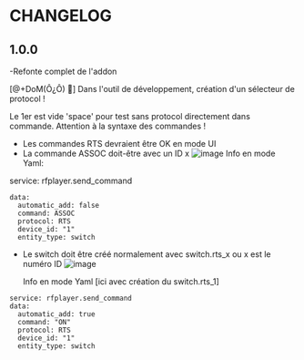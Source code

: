 # CHANGELOG

## 1.0.0
-Refonte complet de l'addon

[@+DoM(Ô¿Ô) 🖖]
Dans l'outil de développement, création d'un sélecteur de protocol !

Le 1er est vide 'space' pour test sans protocol directement dans commande.
Attention à la syntaxe des commandes !


- Les commandes RTS devraient être OK en mode UI
- La commande ASSOC doit-être avec un ID x
![image](https://user-images.githubusercontent.com/97252459/224477047-cd72b54e-e0b8-4a25-bf09-d4bfda62ebb0.png)
  Info en mode Yaml:

service: rfplayer.send_command
````
data:
  automatic_add: false
  command: ASSOC
  protocol: RTS
  device_id: "1"
  entity_type: switch
````
- Le switch doit être créé normalement avec switch.rts_x ou x est le numéro ID
![image](https://user-images.githubusercontent.com/97252459/224477085-78a7ad43-4391-4149-8e97-1ba653735296.png)

  Info en mode Yaml [ici avec création du switch.rts_1]
````
service: rfplayer.send_command
data:
  automatic_add: true
  command: "ON"
  protocol: RTS
  device_id: "1"
  entity_type: switch
````
